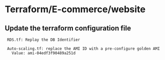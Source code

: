 # Terraform/E-commerce/website

## Update the terraform configuration file
     RDS.tf: Replay the DB Identifier
      
     Auto-scaling.tf: replace the AMI ID with a pre-configure golden AMI
       Value: ami-04edf3f90489a251d
      

